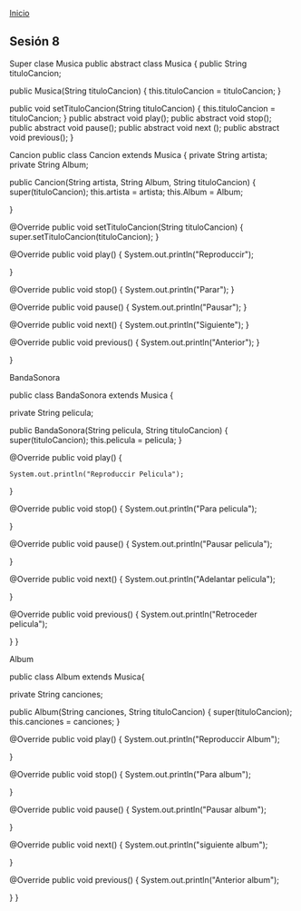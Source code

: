 <!-- No borrar o modificar -->
[Inicio](./index.md)

## Sesión 8 


<!-- Su documentación aquí -->


Super clase Musica
public abstract class Musica {
public String tituloCancion;

public Musica(String tituloCancion) {
    this.tituloCancion = tituloCancion;
}

public void setTituloCancion(String tituloCancion) {
    this.tituloCancion = tituloCancion;
}
 public abstract void   play(); 
 public abstract void   stop(); 
 public abstract void   pause(); 
 public abstract void   next (); 
 public abstract void   previous(); 
}


Cancion
public class Cancion extends Musica {
private String artista;
private String Album;

public Cancion(String artista, String Album, String tituloCancion) {
    super(tituloCancion);
    this.artista = artista;
    this.Album = Album;
    
    
}

@Override
public void setTituloCancion(String tituloCancion) {
    super.setTituloCancion(tituloCancion); 
}

@Override
public void play() {
    System.out.println("Reproduccir");
    
}

@Override
public void stop() {
    System.out.println("Parar");
}

@Override
public void pause() {
   System.out.println("Pausar"); 
}

@Override
public void next() {
    System.out.println("Siguiente");
} 
   
@Override
public void previous() {
    System.out.println("Anterior");
}   
   
   
}

BandaSonora

public class BandaSonora extends Musica {

private String pelicula;

public BandaSonora(String pelicula, String tituloCancion) {
    super(tituloCancion);
    this.pelicula = pelicula;
}

@Override
public void play() {
    
    System.out.println("Reproduccir Pelicula");
    
}

@Override
public void stop() {
    System.out.println("Para pelicula");
          
}

@Override
public void pause() {
    System.out.println("Pausar pelicula");        
    
}

@Override
public void next() {
    System.out.println("Adelantar pelicula");
    
    
}

@Override
public void previous() {
    System.out.println("Retroceder pelicula");
    
   
}
}

Album

public class Album extends Musica{

private String canciones;

public Album(String canciones, String tituloCancion) {
    super(tituloCancion);
    this.canciones = canciones;
}

@Override
public void play() {
    System.out.println("Reproduccir Album");
    
   
}

@Override
public void stop() {
    System.out.println("Para album");
    
}

@Override
public void pause() {
    System.out.println("Pausar album");
    
}

@Override
public void next() {
   System.out.println("siguiente album");
    
}

@Override
public void previous() {
    System.out.println("Anterior album");
    
    
}
}





